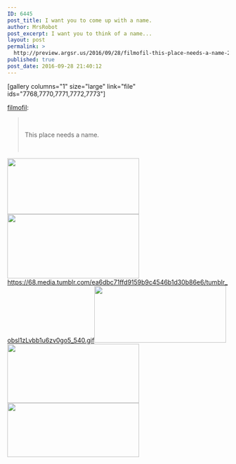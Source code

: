 ```yaml
---
ID: 6445
post_title: I want you to come up with a name.
author: MrsRobot
post_excerpt: I want you to think of a name...
layout: post
permalink: >
  http://preview.argsr.us/2016/09/28/filmofil-this-place-needs-a-name-2/
published: true
post_date: 2016-09-28 21:40:12
---
```

[gallery columns="1" size="large" link="file" ids="7768,7770,7771,7772,7773"]

<a class="tumblr_blog" href="http://filmofil.tumblr.com/post/148831395666" target="_blank">filmofil</a>:
<blockquote>&nbsp;

This place needs a name.

&nbsp;</blockquote>
<img src="http://45.76.169.35/wp-content/uploads/ExternalLink_tumblr_obsl1zLvbb1u6zv0go1_540-300x127.gif" alt="" width="300" height="127" class="alignnone size-medium wp-image-7768" />
<img src="http://45.76.169.35/wp-content/uploads/ExternalLink_tumblr_obsl1zLvbb1u6zv0go4_540-300x146.gif" alt="" width="300" height="146" class="alignnone size-medium wp-image-7770" />
https://68.media.tumblr.com/ea6dbc71ffd9159b9c4546b1d30b86e6/tumblr_obsl1zLvbb1u6zv0go5_540.gif<img src="http://45.76.169.35/wp-content/uploads/ExternalLink_tumblr_obsl1zLvbb1u6zv0go5_540-300x129.gif" alt="" width="300" height="129" class="alignnone size-medium wp-image-7771" />
<img src="http://45.76.169.35/wp-content/uploads/ExternalLink_tumblr_obsl1zLvbb1u6zv0go3_540-300x134.gif" alt="" width="300" height="134" class="alignnone size-medium wp-image-7772" />
<img src="http://45.76.169.35/wp-content/uploads/ExternalLink_tumblr_obsl1zLvbb1u6zv0go2_540-300x123.gif" alt="" width="300" height="123" class="alignnone size-medium wp-image-7773" />